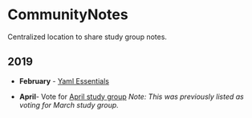 # CommunityNotes
Centralized location to share study group notes. 

## 2019
- **February** - [Yaml Essentials](https://github.com/JupiterBroadcasting/CommunityNotes/tree/master/yaml_essentials) 

- **April**- Vote for [April study group](https://tinyurl.com/marchstudygroup) *Note: This was previously listed as voting for March study group.* 
